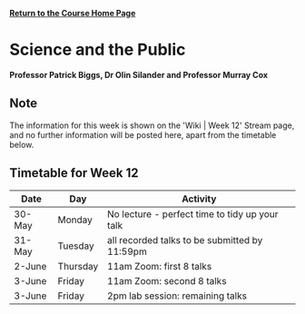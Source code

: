 **[Return to the Course Home Page](../index.html)**

# Science and the Public
**Professor Patrick Biggs, Dr Olin Silander and Professor Murray Cox**

## Note

The information for this week is shown on the 'Wiki | Week 12' Stream page, and no further information will be posted here, apart from the timetable below.


## Timetable for Week 12 

| Date 	| Day 	| Activity 	|
|---	|---	|---	|
| 30-May 	| Monday 	| No lecture - perfect time to tidy up your talk 	|
| 31-May 	| Tuesday 	| all recorded talks to be submitted by 11:59pm 	|
| 2-June 	| Thursday  	| 11am Zoom: first 8 talks 	|
| 3-June 	| Friday 	| 11am Zoom: second 8 talks 	|
| 3-June 	| Friday 	| 2pm lab session: remaining talks  	|

